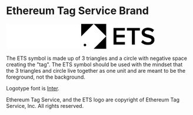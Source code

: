 # Ethereum Tag Service Brand

<img alt="ETS logo" src="./ets-white.svg#gh-dark-mode-only" width="200">
<img alt="ETS logo" src="./ets.svg#gh-light-mode-only" width="200">

The ETS symbol is made up of 3 triangles and a circle with negative space creating the "tag". The ETS symbol should be used with the mindset that the 3 triangles and circle live together as one unit and are meant to be the foreground, not the background.

Logotype font is [Inter](https://rsms.me/inter/).

Ethereum Tag Service, and the ETS logo are copyright of Ethereum Tag Service, Inc. All rights reserved.
